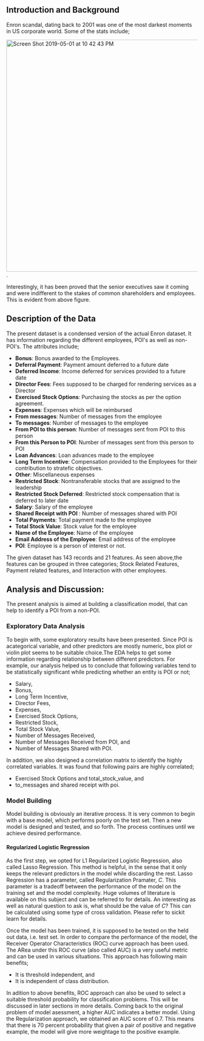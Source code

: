 ## Introduction and Background
Enron scandal, dating back to 2001 was one of the most darkest moments in US corporate world. Some of the stats include;

<img width="610" alt="Screen Shot 2019-05-01 at 10 42 43 PM" src="https://user-images.githubusercontent.com/27310613/57054418-86763780-6c62-11e9-85bf-e626b8a6c75b.png">.

Interestingly, it has been proved that the senior executives saw it coming and were indifferent to the stakes of common shareholders and employees. This is evident from above figure.
## Description of the Data
The present dataset is a condensed version of the actual Enron dataset. It has information regarding the different employees, POI's as well as non-POI's. The attributes include;
* **Bonus**: Bonus awarded to the Employees.
* **Deferral Payment**: Payment amount deferred to a future date
* **Deferred Income**: Income deferred for services provided to a future date
* **Director Fees**: Fees supposed to be charged for rendering services as a Director 
* **Exercised Stock Options**: Purchasing the stocks as per the option agreement.
* **Expenses**: Expenses which will be reimbursed
* **From messages**: Number of messages from the employee
* **To messages**: Number of messages to the employee
* **From POI to this person**: Number of messages sent from POI to this person
* **From this Person to POI**: Number of messages sent from this person to POI
* **Loan Advances**: Loan advances made to the employee
* **Long Term Incentive**: Compensation provided to the Employees for their contribution to stratefic objectives.
* **Other**: Miscellaneous expenses
* **Restricted Stock**: Nontransferable stocks that are assigned to the leadership
* **Restricted Stock Deferred**: Restricted stock compensation that is deferred to later date
* **Salary**: Salary of the employee
* **Shared Receipt with POI** : Number of messages shared with POI
* **Total Payments**: Total payment made to the employee
* **Total Stock Value**: Stock value for the employee
* **Name of the Employee**: Name of the employee
* **Email Address of the Employee**: Email address of the employee
* **POI**: Employee is a person of interest or not.

The given dataset has 143 records and 21 features. As seen above,the features can be grouped in three categories; Stock Related Features, Payment related features, and Interaction with other employees.

## Analysis and Discussion:
The present analysis is aimed at building a classification model, that can help to identify a POI from a non-POI. 

### Exploratory Data Analysis
To begin with, some exploratory results have been presented. Since POI is acategorical variable, and other predictors are mostly numeric, box plot or violin plot seems to be suitable choice.The EDA helps to get some information regarding relationship between different predictors. For example, our analysis helped us to conclude that following variables tend to be statistically significant while predicting whether an entity is POI or not; 

* Salary,
* Bonus,
* Long Term Incentive,
* Director Fees,
* Expenses,
* Exercised Stock Options,
* Restricted Stock,
* Total Stock Value,
* Number of Messages Received,
* Number of Messages Received from POI, and
* Number of Messages Shared with POI.

In addition, we also designed a correlation matrix to identify the highly correlated variables. It was found that following pairs are highly correlated;
* Exercised Stock Options and total_stock_value, and
* to_messages and shared receipt with poi.

### Model Building
Model building is obviously an iterative process. It is very common to begin with a base model, which performs poorly on the test set. Then a new model is designed and tested, and so forth. The process continues until we achieve desired performance.

#### Regularized Logistic Regression
As the first step, we opted for L1 Regularized Logistic Regression, also called Lasso Regression. This method is helpful, in the sense that it only keeps the relevant predictors in the model while discarding the rest. Lasso Regression has a parameter, called Regularization Pramater, *C*. This parameter is a tradeoff between the performance of the model on the training set and the model complexity. Huge volumes of literature is available on this subject and can be referred to for details. An interesting as well as natural question to ask is, what should be the value of *C*? This can be calculated using some type of cross validation. Please refer to sickit learn for details.

Once the model has been trained, it is supposed to be tested on the held out data, i.e. test set. In order to compare the performance of the model, the Receiver Operator Characteristics (ROC) curve approach has been used. The ARea under this ROC curve (also called AUC) is a very useful metric and can be used in various situations. This approach has following main benefits;
* It is threshold independent, and
* It is independent of class distribution.

In adition to above benefits, ROC approach can also be used to select a suitable threshold probability for classification problems. This will be discussed in later sections in more details. Coming back to the original problem of model asessment, a higher AUC indicates a better model. Using the Regularization approach, we obtained an AUC score of 0.7. This means that there is 70 percent probability that given a pair of positive and negative example, the model will give more weightage to the positive example.
